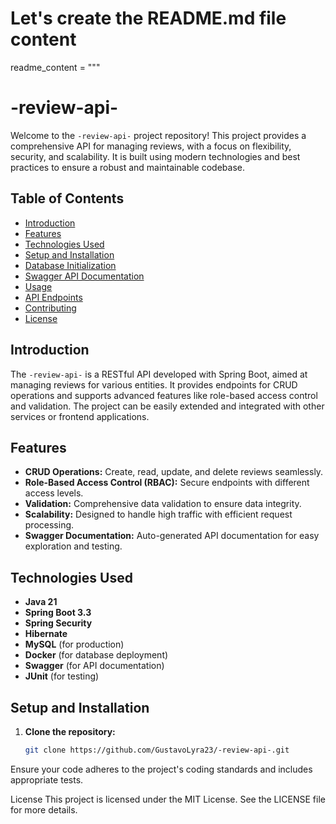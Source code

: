 # Let's create the README.md file content

readme_content = """
# -review-api-

Welcome to the `-review-api-` project repository! This project provides a comprehensive API for managing reviews, with a focus on flexibility, security, and scalability. It is built using modern technologies and best practices to ensure a robust and maintainable codebase.

## Table of Contents
- [Introduction](#introduction)
- [Features](#features)
- [Technologies Used](#technologies-used)
- [Setup and Installation](#setup-and-installation)
- [Database Initialization](#database-initialization)
- [Swagger API Documentation](#swagger-api-documentation)
- [Usage](#usage)
- [API Endpoints](#api-endpoints)
- [Contributing](#contributing)
- [License](#license)

## Introduction
The `-review-api-` is a RESTful API developed with Spring Boot, aimed at managing reviews for various entities. It provides endpoints for CRUD operations and supports advanced features like role-based access control and validation. The project can be easily extended and integrated with other services or frontend applications.

## Features
- **CRUD Operations:** Create, read, update, and delete reviews seamlessly.
- **Role-Based Access Control (RBAC):** Secure endpoints with different access levels.
- **Validation:** Comprehensive data validation to ensure data integrity.
- **Scalability:** Designed to handle high traffic with efficient request processing.
- **Swagger Documentation:** Auto-generated API documentation for easy exploration and testing.

## Technologies Used
- **Java 21**
- **Spring Boot 3.3**
- **Spring Security**
- **Hibernate**
- **MySQL** (for production)
- **Docker** (for database deployment)
- **Swagger** (for API documentation)
- **JUnit** (for testing)

## Setup and Installation
1. **Clone the repository:**
   ```bash
   git clone https://github.com/GustavoLyra23/-review-api-.git

Ensure your code adheres to the project's coding standards and includes appropriate tests.

License
This project is licensed under the MIT License. See the LICENSE file for more details.

